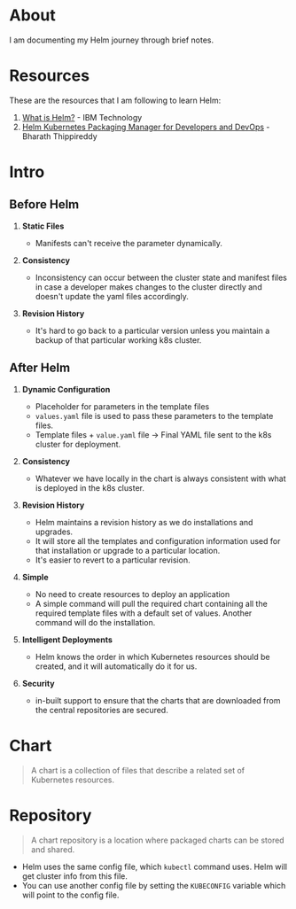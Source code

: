 # About
  I am documenting my Helm journey through brief notes.

# Resources
  These are the resources that I am following to learn Helm:
  
   1. [What is Helm?](https://www.youtube.com/watch?v=fy8SHvNZGeE) - IBM Technology
   2. [Helm Kubernetes Packaging Manager for Developers and DevOps](https://www.udemy.com/course/helm-kubernetes-packaging-manager-for-developers-and-devops/) - Bharath Thippireddy

# Intro

## Before Helm
1. **Static Files**    
    -  Manifests can't receive the parameter dynamically. 
    
2. **Consistency**
    - Inconsistency can occur between the cluster state and manifest files in case a developer makes changes to the cluster directly and doesn't update the yaml files accordingly.
3. **Revision History**  
    - It's hard to go back to a particular version unless you maintain a backup of that particular working k8s cluster.
        
  
## After Helm
1. **Dynamic Configuration**
    - Placeholder for parameters in the template files
    - `values.yaml` file is used to pass these parameters to the template files.
    - Template files + `value.yaml` file -> Final YAML file sent to the k8s cluster for deployment.
 
2. **Consistency**
    - Whatever we have locally in the chart is always consistent with what is deployed in the k8s cluster. 
3. **Revision History**
    - Helm maintains a revision history as we do installations and upgrades.
    - It will store all the templates and configuration information used for that installation or upgrade to a particular location.
    - It's easier to revert to a particular revision.
4. **Simple** 
    - No need to create resources to deploy an application
    - A simple command will pull the required chart containing all the required template files with a default set of values. Another command will do the installation.
5. **Intelligent Deployments**
    - Helm knows the order in which Kubernetes resources should be created, and it will automatically do it for us.
6. **Security**
      - in-built support to ensure that the charts that are downloaded from the central repositories are secured. 

# Chart
> A chart is a collection of files that describe a related set of Kubernetes resources. 

# Repository
> A chart repository is a location where packaged charts can be stored and shared. 

-  Helm uses the same config file, which `kubectl` command uses. Helm will get cluster info from this file.
-  You can use another config file by setting the `KUBECONFIG` variable which will point to the config file.

<!-- # Advanced Commands
## Helm release workflow
## Helm `--dry-run`
  - `--dry-run` can be used for both installation & upgradation.
## Helm template  (DIFF BTW DRY RUN AND TEMPLATE)
  1. template command to see only template and not the release info.
  2. Helm doesn't need an active k8s cluster to validate the, works even if you don;t have access stp a kubernetes cluster
  3. helm will use tjhe default vaues in case it requres to fetch info or data from the k8s cluster.
  4. always generetaes teomplates likes installaiton. -->
 
